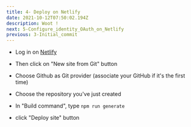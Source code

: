 ```yaml
---
title: 4- Deploy on Netlify
date: 2021-10-12T07:50:02.194Z
description: Woot !
next: 5-Configure_identity_OAuth_on_Netlify
previous: 3-Initial_commit
---
```


- Log in on [Netlify](https://www.netlify.com)

- Then click on "New site from Git" button

- Choose Github as Git provider (associate your GitHub if it's the first time)

- Choose the repository you've just created

- In "Build command", type `npm run generate`

- click "Deploy site" button
